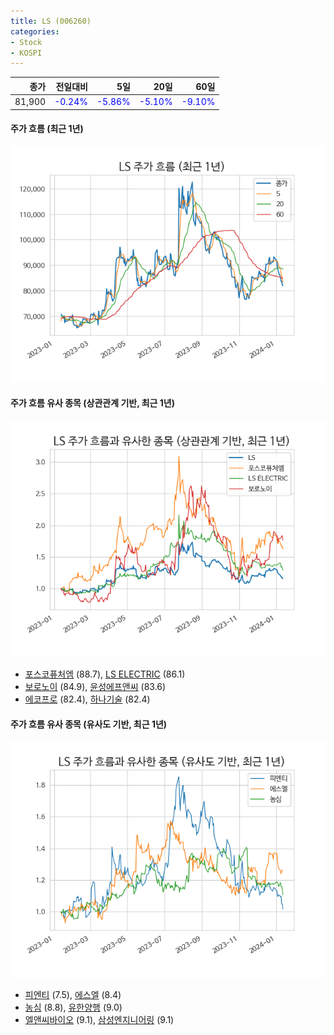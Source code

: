 ```yaml
---
title: LS (006260)
categories:
- Stock
- KOSPI
---
```


|종가|전일대비|5일|20일|60일|
|---:|-------:|--:|---:|---:|
|81,900|<span style="color: blue">-0.24%</span>|<span style="color: blue">-5.86%</span>|<span style="color: blue">-5.10%</span>|<span style="color: blue">-9.10%</span>|

<!-- more -->

#### 주가 흐름 (최근 1년)
![006260](/assets/images/stock/006260.png)


#### 주가 흐름 유사 종목 (상관관계 기반, 최근 1년)
![006260](/assets/images/stock/006260_corr.png)
- [포스코퓨처엠](/003670/) (88.7), [LS ELECTRIC](/010120/) (86.1)
- [보로노이](/310210/) (84.9), [윤성에프앤씨](/372170/) (83.6)
- [에코프로](/086520/) (82.4), [하나기술](/299030/) (82.4)


#### 주가 흐름 유사 종목 (유사도 기반, 최근 1년)
![006260](/assets/images/stock/006260_sim.png)
- [피엔티](/137400/) (7.5), [에스엘](/005850/) (8.4)
- [농심](/004370/) (8.8), [유한양행](/000100/) (9.0)
- [엘앤씨바이오](/290650/) (9.1), [삼성엔지니어링](/028050/) (9.1)